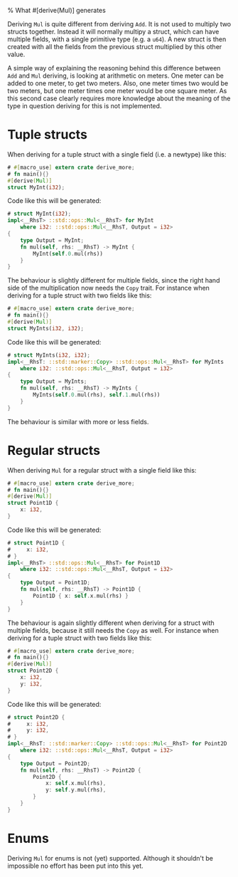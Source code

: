 % What #[derive(Mul)] generates

Deriving `Mul` is quite different from deriving `Add`. It is not used to
multiply two structs together. Instead it will normally multipy a struct, which
can have multiple fields, with a single primitive type (e.g. a `u64`). A new
struct is then created with all the fields from the previous struct multiplied
by this other value.

A simple way of explaining the reasoning behind this difference between `Add`
and `Mul` deriving, is looking at arithmetic on meters.
One meter can be added to one meter, to get two meters. Also, one meter times
two would be two meters, but one meter times one meter would be one square meter.
As this second case clearly requires more knowledge about the meaning of the
type in question deriving for this is not implemented.

# Tuple structs

When deriving for a tuple struct with a single field (i.e. a newtype) like this:

```rust
# #[macro_use] extern crate derive_more;
# fn main(){}
#[derive(Mul)]
struct MyInt(i32);
```

Code like this will be generated:

```rust
# struct MyInt(i32);
impl<__RhsT> ::std::ops::Mul<__RhsT> for MyInt
    where i32: ::std::ops::Mul<__RhsT, Output = i32>
{
    type Output = MyInt;
    fn mul(self, rhs: __RhsT) -> MyInt {
        MyInt(self.0.mul(rhs))
    }
}
```

The behaviour is slightly different for multiple fields, since the right hand
side of the multiplication now needs the `Copy` trait.
For instance when deriving for a tuple struct with two fields like this:

```rust
# #[macro_use] extern crate derive_more;
# fn main(){}
#[derive(Mul)]
struct MyInts(i32, i32);
```

Code like this will be generated:

```rust
# struct MyInts(i32, i32);
impl<__RhsT: ::std::marker::Copy> ::std::ops::Mul<__RhsT> for MyInts
    where i32: ::std::ops::Mul<__RhsT, Output = i32>
{
    type Output = MyInts;
    fn mul(self, rhs: __RhsT) -> MyInts {
        MyInts(self.0.mul(rhs), self.1.mul(rhs))
    }
}
```

The behaviour is similar with more or less fields.

# Regular structs

When deriving `Mul` for a regular struct with a single field like this:

```rust
# #[macro_use] extern crate derive_more;
# fn main(){}
#[derive(Mul)]
struct Point1D {
    x: i32,
}
```

Code like this will be generated:

```rust
# struct Point1D {
#     x: i32,
# }
impl<__RhsT> ::std::ops::Mul<__RhsT> for Point1D
    where i32: ::std::ops::Mul<__RhsT, Output = i32>
{
    type Output = Point1D;
    fn mul(self, rhs: __RhsT) -> Point1D {
        Point1D { x: self.x.mul(rhs) }
    }
}
```

The behaviour is again slightly different when deriving for a struct with multiple
fields, because it still needs the `Copy` as well.
For instance when deriving for a tuple struct with two fields like this:

```rust
# #[macro_use] extern crate derive_more;
# fn main(){}
#[derive(Mul)]
struct Point2D {
    x: i32,
    y: i32,
}
```

Code like this will be generated:

```rust
# struct Point2D {
#     x: i32,
#     y: i32,
# }
impl<__RhsT: ::std::marker::Copy> ::std::ops::Mul<__RhsT> for Point2D
    where i32: ::std::ops::Mul<__RhsT, Output = i32>
{
    type Output = Point2D;
    fn mul(self, rhs: __RhsT) -> Point2D {
        Point2D {
            x: self.x.mul(rhs),
            y: self.y.mul(rhs),
        }
    }
}
```

# Enums

Deriving `Mul` for enums is not (yet) supported.
Although it shouldn't be impossible no effort has been put into this yet.
